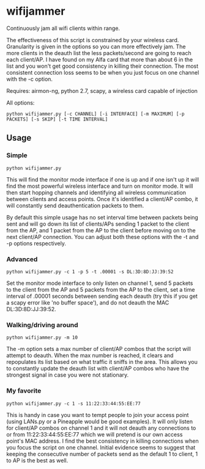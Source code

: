 wifijammer
==========

Continuously jam all wifi clients within range.


The effectiveness of this script is constrained by your wireless card. Granularity is given in the options so you can more effectively jam. The more clients in the deauth list the less packets/second are going to reach each client/AP. I have found on my Alfa card that more than about 6 in the list and you won't get good consistency in killing their connection. The most consistent connection loss seems to be when you just focus on one channel with the -c <num> option.


Requires: airmon-ng, python 2.7, scapy, a wireless card capable of injection


All options:

```shell
python wifijammer.py [-c CHANNEL] [-i INTERFACE] [-m MAXIMUM] [-p PACKETS] [-s SKIP] [-t TIME INTERVAL]
```


Usage
-----


### Simple
``` shell
python wifijammer.py
```

This will find the monitor mode interface if one is up and if one isn't up it will find the most powerful wireless interface and turn on monitor mode. It will then start hopping channels and identifying all wireless communication between clients and access points. Once it's identified a client/AP combo, it will constantly send deauthentication packets to them.


By default this simple usage has no set interval time between packets being sent and will go down its list of clients/APs sending 1 packet to the client from the AP, and 1 packet from the AP to the client before moving on to the next client/AP connection. You can adjust both these options with the -t and -p options respectively.


### Advanced
```shell
python wifijammer.py -c 1 -p 5 -t .00001 -s DL:3D:8D:JJ:39:52
```

Set the monitor mode interface to only listen on channel 1, send 5 packets to the client from the AP and 5 packets from the AP to the client, set a time interval of .00001 seconds between sending each deauth (try this if you get a scapy error like 'no buffer space'), and do not deauth the MAC DL:3D:8D:JJ:39:52.


### Walking/driving around
```shell
python wifijammer.py -m 10
```
The -m option sets a max number of client/AP combos that the script will attempt to deauth. When the max number is reached, it clears and repopulates its list based on what traffic it sniffs in the area. This allows you to constantly update the deauth list with client/AP combos who have the strongest signal in case you were not stationary. 


### My favorite
```shell
python wifijammer.py -c 1 -s 11:22:33:44:55:EE:77
```

This is handy in case you want to tempt people to join your access point (using LANs.py or a Pineapple would be good examples). It will only listen for client/AP combos on channel 1 and it will not deauth any connections to or from 11:22:33:44:55:EE:77 which we will pretend is our own access point's MAC address. I find the best consistency in killing connections when you focus the script on one channel. Initial evidence seems to suggest that keeping the consecutive number of packets send as the default 1 to
client, 1 to AP is the best as well. 


